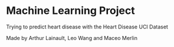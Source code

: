 # Machine Learning Project

Trying to predict heart disease with the Heart Disease UCI Dataset

Made by Arthur Lainault, Leo Wang and Maceo Merlin
